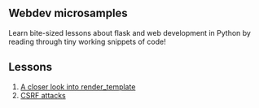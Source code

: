 ## Webdev microsamples

Learn bite-sized lessons about flask and web development in Python by reading through tiny working snippets of code! 

## Lessons

1. [A closer look into render_template](https://github.com/beatobongco/webdev-microexamples/blob/master/wm1-render_template)
2. [CSRF attacks](https://github.com/beatobongco/webdev-microexamples/tree/master/wm2-csrf)